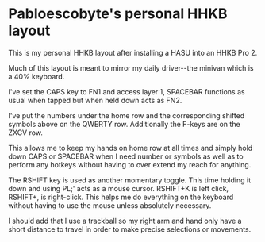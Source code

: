 # Pabloescobyte's personal HHKB layout

This is my personal HHKB layout after installing a HASU into an HHKB Pro 2.

Much of this layout is meant to mirror my daily driver--the minivan which is a 40% keyboard.

I've set the CAPS key to FN1 and access layer 1, SPACEBAR functions as usual when tapped but when held down acts as FN2.

I've put the numbers under the home row and the corresponding shifted symbols above on the QWERTY row. Additionally the F-keys are on the ZXCV row.

This allows me to keep my hands on home row at all times and simply hold down CAPS or SPACEBAR when I need number or symbols as well as to perform any hotkeys without having to over extend my reach for anything.

The RSHIFT key is used as another momentary toggle. This time holding it down and using PL;' acts as a mouse cursor. RSHIFT+K is left click, RSHIFT+, is right-click. This helps me do everything on the keyboard without having to use the mouse unless absolutely necessary.

I should add that I use a trackball so my right arm and hand only have a short distance to travel in order to make precise selections or movements. 
